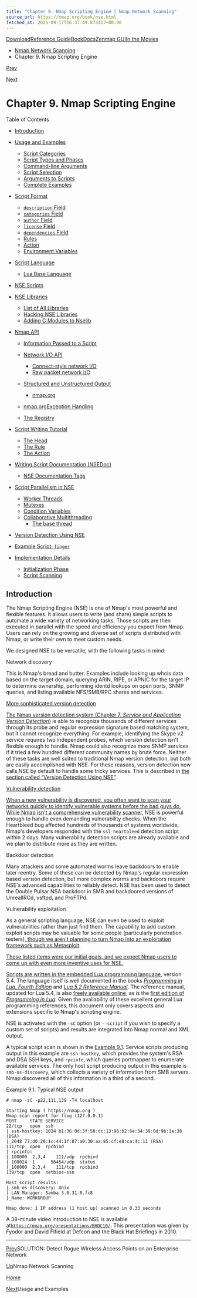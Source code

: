 ```yaml
---
title: "Chapter 9. Nmap Scripting Engine | Nmap Network Scanning"
source_url: https://nmap.org/book/nse.html
fetched_at: 2025-09-17T16:37:49.874417+00:00
---
```


[Download](https://nmap.org/download.html)[Reference Guide](https://nmap.org/book/man.html)[Book](https://nmap.org/book/)[Docs](https://nmap.org/docs.html)[Zenmap GUI](https://nmap.org/zenmap/)[In the Movies](https://nmap.org/movies/)

* [Nmap Network Scanning](https://nmap.org/book/toc.html)
* Chapter 9. Nmap Scripting Engine

[Prev](https://nmap.org/book/osdetect-find-rogue-ap.html)

[Next](https://nmap.org/book/nse-usage.html)

Chapter 9. Nmap Scripting Engine
==========

Table of Contents

* [Introduction](https://nmap.org/book/nse.html#nse-intro)
* [Usage and Examples](https://nmap.org/book/nse-usage.html)
  * [Script Categories](https://nmap.org/book/nse-usage.html#nse-categories)
  * [Script Types and Phases](https://nmap.org/book/nse-usage.html#nse-script-types)
  * [Command-line Arguments](https://nmap.org/book/nse-usage.html#nse-cmd-line-args)
  * [Script Selection](https://nmap.org/book/nse-usage.html#nse-script-selection)
  * [Arguments to Scripts](https://nmap.org/book/nse-usage.html#nse-args)
  * [Complete Examples](https://nmap.org/book/nse-usage.html#nse-usage-examples)

* [Script Format](https://nmap.org/book/nse-script-format.html)
  * [`description` Field](https://nmap.org/book/nse-script-format.html#nse-format-description)
  * [`categories` Field](https://nmap.org/book/nse-script-format.html#nse-format-categories)
  * [`author` Field ](https://nmap.org/book/nse-script-format.html#nse-format-author)
  * [`license` Field ](https://nmap.org/book/nse-script-format.html#nse-format-license)
  * [`dependencies` Field](https://nmap.org/book/nse-script-format.html#nse-format-dependencies)
  * [Rules](https://nmap.org/book/nse-script-format.html#nse-format-rules)
  * [Action](https://nmap.org/book/nse-script-format.html#nse-format-action)
  * [Environment Variables](https://nmap.org/book/nse-script-format.html#nse-format-environment)

* [Script Language](https://nmap.org/book/nse-language.html)
  * [Lua Base Language](https://nmap.org/book/nse-language.html#nse-lua)

* [NSE Scripts](https://nmap.org/book/nse-scripts.html)
* [NSE Libraries](https://nmap.org/book/nse-library.html)
  * [List of All Libraries](https://nmap.org/book/nse-library.html#nse-library-list)
  * [Hacking NSE Libraries](https://nmap.org/book/nse-library.html#hacking-nse-libraries)
  * [Adding C Modules to Nselib](https://nmap.org/book/nse-library.html#nse-library-c-modules)

* [Nmap API](https://nmap.org/book/nse-api.html)
  * [Information Passed to a Script](https://nmap.org/book/nse-api.html#nse-api-arguments)
  * [Network I/O API](https://nmap.org/book/nse-api.html#nse-api-networkio)
    * [Connect-style network I/O](https://nmap.org/book/nse-api.html#nse-api-networkio-connect)
    * [Raw packet network I/O](https://nmap.org/book/nse-api.html#nse-api-networkio-raw)

  * [Structured and Unstructured Output](https://nmap.org/book/nse-api.html#nse-structured-output)
    * [nmap.org](https://nmap.org/book/nse-api.html#nse-structured-output-conventions)

  * [nmap.org](https://nmap.org/book/nse-api.html#nse-structured-output-conventions)[Exception Handling](https://nmap.org/book/nse-api.html#nse-exceptions)
  * [The Registry](https://nmap.org/book/nse-api.html#nse-api-registry)

* [Script Writing Tutorial](https://nmap.org/book/nse-tutorial.html)
  * [The Head](https://nmap.org/book/nse-tutorial.html#nse-tutorial-head)
  * [The Rule](https://nmap.org/book/nse-tutorial.html#nse-tutorial-rule)
  * [The Action](https://nmap.org/book/nse-tutorial.html#nse-tutorial-action)

* [Writing Script Documentation (NSEDoc)](https://nmap.org/book/nsedoc.html)
  * [NSE Documentation Tags](https://nmap.org/book/nsedoc.html#nsedoc-tags)

* [Script Parallelism in NSE](https://nmap.org/book/nse-parallelism.html)
  * [Worker Threads](https://nmap.org/book/nse-parallelism.html#nse-parallelism-threads)
  * [Mutexes](https://nmap.org/book/nse-parallelism.html#nse-parallelism-mutex)
  * [Condition Variables](https://nmap.org/book/nse-parallelism.html#nse-parallelism-condvar)
  * [Collaborative Multithreading](https://nmap.org/book/nse-parallelism.html#nse-parallelism-cm)
    * [The base thread](https://nmap.org/book/nse-parallelism.html#nse-parallelism-base)

* [Version Detection Using NSE](https://nmap.org/book/nse-vscan.html)
* [Example Script: `finger`](https://nmap.org/book/nse-example-scripts.html)
* [Implementation Details](https://nmap.org/book/nse-implementation.html)
  * [Initialization Phase](https://nmap.org/book/nse-implementation.html#nse-implementation-init)
  * [Script Scanning](https://nmap.org/book/nse-implementation.html#nse-implementation-scan)

[]()[]()[]()

Introduction
----------

The Nmap Scripting Engine (NSE) is one of Nmap's most powerful and flexible features. It allows users to write (and share) simple scripts to automate a wide variety of networking tasks. Those scripts are then executed in parallel with the speed and efficiency you expect from Nmap. Users can rely on the growing and diverse set of scripts distributed with Nmap, or write their own to meet custom needs.

We designed NSE to be versatile, with the following tasks in mind:

Network discovery

This is Nmap's bread and butter. Examples include looking up whois data based on the target domain, querying ARIN, RIPE, or APNIC for the target IP to determine ownership, performing identd lookups on open ports, SNMP queries, and listing available NFS/SMB/RPC shares and services.

[ More sophisticated version detection]()

[The Nmap version detection system (]()[Chapter 7, *Service and Application Version Detection*](https://nmap.org/book/vscan.html)) is able to recognize thousands of different services through its probe and regular expression signature based matching system, but it cannot recognize everything. For example, identifying the Skype v2 service requires two independent probes, which version detection isn't flexible enough to handle. Nmap could also recognize more SNMP services if it tried a few hundred different community names by brute force. Neither of these tasks are well suited to traditional Nmap version detection, but both are easily accomplished with NSE. For these reasons, version detection now calls NSE by default to handle some tricky services. This is described in [the section called “Version Detection Using NSE”](https://nmap.org/book/nse-vscan.html).

[ Vulnerability detection]()

[When a new vulnerability is discovered, you often want to scan your networks quickly to identify vulnerable systems before the bad guys do. While Nmap isn't a comprehensive ]()[vulnerability scanner](https://sectools.org/vuln-scanners.html), NSE is powerful enough to handle even demanding vulnerability checks. When the Heartbleed bug affected hundreds of thousands of systems worldwide, Nmap's developers responded with the `ssl-heartbleed` detection script within 2 days. Many vulnerability detection scripts are already available and we plan to distribute more as they are written.

Backdoor detection

 Many attackers and some automated worms leave backdoors to enable later reentry. Some of these can be detected by Nmap's regular expression based version detection, but more complex worms and backdoors require NSE's advanced capabilities to reliably detect. NSE has been used to detect the Double Pulsar NSA backdoor in SMB and backdoored versions of UnrealIRCd, vsftpd, and ProFTPd.

Vulnerability exploitation

 As a general scripting language, NSE can even be used to exploit vulnerabilities rather than just find them. The capability to add custom exploit scripts may be valuable for some people (particularly penetration testers),[ though we aren't planning to turn Nmap into an exploitation framework such as ]()[Metasploit](http://www.metasploit.com/).[ ]()

[ These listed items were our initial goals, and we expect Nmap users to come up with even more inventive uses for NSE. ]()

[ Scripts are written in the embedded ]()[Lua programming language](https://lua.org/), version 5.4.[]() The language itself is well documented in the books *[Programming in Lua, Fourth Edition](http://www.amazon.com/dp/8590379868?tag=secbks-20)* and *[Lua 5.2 Reference Manual](http://www.amazon.com/dp/9888381229?tag=secbks-20)*. The reference manual, updated for Lua 5.4, is also [freely available online](https://lua.org/manual/5.4/), as is the [first edition of *Programming in Lua*](https://lua.org/pil/). Given the availability of these excellent general Lua programming references, this document only covers aspects and extensions specific to Nmap's scripting engine.

 NSE is activated with the `-sC` option (or `--script` if you wish to specify a custom set of scripts) and results are integrated into Nmap normal[]() and XML output.[]()

 A typical script scan is shown in the [Example 9.1](https://nmap.org/book/nse.html#nse-ex1). Service scripts producing output in this example are `ssh-hostkey`, which provides the system's RSA and DSA SSH keys, and `rpcinfo`, which queries portmapper to enumerate available services. The only host script producing output in this example is `smb-os-discovery`, which collects a variety of information from SMB servers.[]() Nmap discovered all of this information in a third of a second.

Example 9.1. Typical NSE output

[]()

```
# nmap -sC -p22,111,139 -T4 localhost

Starting Nmap ( https://nmap.org )
Nmap scan report for flog (127.0.0.1)
PORT     STATE SERVICE
22/tcp   open  ssh
| ssh-hostkey: 1024 b1:36:0d:3f:50:dc:13:96:b2:6e:34:39:0d:9b:1a:38 (DSA)
|_2048 77:d0:20:1c:44:1f:87:a0:30:aa:85:cf:e8:ca:4c:11 (RSA)
111/tcp  open  rpcbind
| rpcinfo:  
| 100000  2,3,4    111/udp  rpcbind  
| 100024  1      56454/udp  status   
|_100000  2,3,4    111/tcp  rpcbind  
139/tcp  open  netbios-ssn

Host script results:
| smb-os-discovery: Unix
| LAN Manager: Samba 3.0.31-0.fc8
|_Name: WORKGROUP

Nmap done: 1 IP address (1 host up) scanned in 0.33 seconds

```

A 38-minute video introduction to NSE is available at[`https://nmap.org/presentations/BHDC10/`](https://nmap.org/presentations/BHDC10/). This
presentation was given by Fyodor and David Fifield at Defcon and the
Black Hat Briefings in 2010.

[]()

---

[Prev](https://nmap.org/book/osdetect-find-rogue-ap.html)SOLUTION: Detect Rogue Wireless Access Points on an Enterprise Network

[Up](https://nmap.org/book/toc.html)Nmap Network Scanning

[Home](https://nmap.org/book/toc.html)

[Next](https://nmap.org/book/nse-usage.html)Usage and Examples
